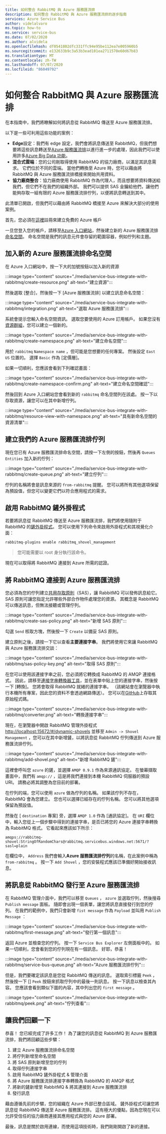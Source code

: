 ```yaml
---
title: 如何整合 RabbitMQ 與 Azure 服務匯流排
description: 如何整合 RabbitMQ 與 Azure 服務匯流排的逐步指南
services: Azure Service Bus
author: videlalvaro
ms.topic: how-to
ms.service: service-bus
ms.date: 07/02/2020
ms.author: alvidela
ms.openlocfilehash: df0541802dfc331ffc94e95be112ea7e005960b5
ms.sourcegitcommit: e132633b9c3a53b3ead101ea2711570e60d67b83
ms.translationtype: MT
ms.contentlocale: zh-TW
ms.lasthandoff: 07/07/2020
ms.locfileid: "86049792"
---
```

# <a name="how-to-integrate-rabbitmq-with-azure-service-bus"></a>如何整合 RabbitMQ 與 Azure 服務匯流排

在本指南中，我們將瞭解如何將訊息從 RabbitMQ 傳送至 Azure 服務匯流排。

以下是一些可利用這些功能的案例：

- **Edge**設定：我們有 edge 設定，我們會將訊息傳送至 RabbitMQ，但我們想要將這些訊息轉送至[Azure 服務匯流排](https://docs.microsoft.com/azure/service-bus-messaging/service-bus-messaging-overview)以進行進一步的處理，因此我們可以使用許多[Azure Big Data 功能](https://docs.microsoft.com/azure/architecture/guide/architecture-styles/big-data)。
- **混合式雲端**：您的公司剛取得使用 RabbitMQ 的協力廠商，以滿足其訊息需求。 它們位於不同的雲端。 當他們轉換至 Azure 時，您可以藉由將 RabbitMQ 與 Azure 服務匯流排橋接來開始共用資料。
- **協力廠商整合**：協力廠商使用 RabbitMQ 作為代理人，而且想要將資料傳送給我們，但它們不在我們的組織外部。 我們可以提供 SAS 金鑰給他們，讓他們能夠存取一組有限的 Azure 服務匯流排佇列，以便將訊息轉送到其中。

此清單已開啟，但我們可以藉由將 RabbitMQ 橋接至 Azure 來解決大部分的使用案例。

首先，您必須在[這裡](https://azure.microsoft.com/free/)註冊來建立免費的 Azure 帳戶

一旦您登入您的帳戶，請移至[Azure 入口網站](https://portal.azure.com/)，然後建立新的 Azure 服務匯流排[命名空間](https://docs.microsoft.com/azure/service-bus-messaging/service-bus-create-namespace-portal)。 命名空間是我們的訊息元件會存留的範圍容器，例如佇列和主題。

## <a name="adding-a-new-azure-service-bus-namespace"></a>加入新的 Azure 服務匯流排命名空間

在 Azure 入口網站中，按一下大的加號按鈕以加入新的資源

:::image type="content" source="./media/service-bus-integrate-with-rabbitmq/create-resource.png" alt-text="建立資源":::

然後選取 [整合]，然後按一下 [Azure 服務匯流排] 以建立訊息命名空間：

:::image type="content" source="./media/service-bus-integrate-with-rabbitmq/integration.png" alt-text="選取 Azure 服務匯流排":::

系統會提示您輸入命名空間資訊。 選取您要使用的 Azure 訂用帳戶。 如果您沒有[資源群組](https://docs.microsoft.com/azure/azure-resource-manager/management/manage-resource-groups-portal)，您可以建立一個新的。

:::image type="content" source="./media/service-bus-integrate-with-rabbitmq/create-namespace.png" alt-text="建立命名空間":::

用於 `rabbitmq` `Namespace name` ，但可能是您想要的任何專案。 然後設定 `East US` 位置的。 選擇 `Basic` 作為 [定價層]。

如果一切順利，您應該會看到下列確認畫面：

:::image type="content" source="./media/service-bus-integrate-with-rabbitmq/create-namespace-confirm.png" alt-text="建立命名空間確認":::

然後回到 Azure 入口網站您會看到新的 `rabbitmq` 命名空間列在該處。 按一下以存取資源，讓您可以在其中新增佇列。

:::image type="content" source="./media/service-bus-integrate-with-rabbitmq/resource-view-with-namespace.png" alt-text="具有新命名空間的資源清單":::

## <a name="creating-our-azure-service-bus-queue"></a>建立我們的 Azure 服務匯流排佇列

現在您已有 Azure 服務匯流排命名空間，請按一下左側的按鈕，然後再 `Queues` `Entities` 加入新的佇列：

:::image type="content" source="./media/service-bus-integrate-with-rabbitmq/create-queue.png" alt-text="建立佇列":::

佇列的名稱將會是訊息來源的 `from-rabbitmq` 提醒。 您可以將所有其他選項保留為預設值，但您可以變更它們以符合應用程式的需求。

## <a name="enabling-the-rabbitmq-shovel-plugin"></a>啟用 RabbitMQ 鏟外掛程式

若要將訊息從 RabbitMQ 傳送至 Azure 服務匯流排，我們將使用隨附于 RabbitMQ 的[鏟外掛程式](https://www.rabbitmq.com/shovel.html)。 您可以使用下列命令來啟用外掛程式和其視覺化介面：

```bash
rabbitmq-plugins enable rabbitmq_shovel_management
```

>您可能需要以 root 身分執行該命令。

現在可以取得將 RabbitMQ 連接到 Azure 所需的認證。

## <a name="connecting-rabbitmq-to-azure-service-bus"></a>將 RabbitMQ 連接到 Azure 服務匯流排

您必須為您的佇列建立[共用存取原則](https://docs.microsoft.com/azure/storage/common/storage-sas-overview)（SAS），讓 RabbitMQ 可以發佈訊息給它。 SAS 原則可讓您指定允許哪些外部合作物件處理您的資源。 其概念是 RabbitMQ 可以傳送訊息，但無法接聽或管理佇列。

:::image type="content" source="./media/service-bus-integrate-with-rabbitmq/create-sas-policy.png" alt-text="新增 SAS 原則":::

勾選 `Send` 核取方塊，然後按一下 `Create` 以備妥 SAS 原則。

建立原則之後，請按一下它以查看**主要連接字串**。 我們將使用它來讓 RabbitMQ 與 Azure 服務匯流排交談：

:::image type="content" source="./media/service-bus-integrate-with-rabbitmq/sas-policy-key.png" alt-text="取得 SAS 原則":::

在您可以使用該連接字串之前，您必須將它轉換成 RabbitMQ 的 AMQP 連接格式。 因此，請移至[連接字串轉換器工具](https://red-mushroom-0f7446a0f.azurestaticapps.net/)，並在表單中貼上您的連接字串，然後按一下 [轉換]。 您將會取得 RabbitMQ 就緒的連接字串。 （該網站會在瀏覽器中執行本機所有專案，因此您的資料不會透過網路傳送）。 您可以在[GitHub](https://github.com/videlalvaro/connstring_to_amqp)上存取其原始程式碼。

:::image type="content" source="./media/service-bus-integrate-with-rabbitmq/converter.png" alt-text="轉換連接字串":::

現在，在瀏覽器中開啟 RabbitMQ 管理外掛程式 [http://localhost:15672/#/dynamic-shovels](http://localhost:15672/#/dynamic-shovels) 並移至 `Admin -> Shovel Management` ，您可以在其中新增鏟，以將訊息從 RabbitMQ 佇列傳送到 Azure 服務匯流排佇列。

:::image type="content" source="./media/service-bus-integrate-with-rabbitmq/add-shovel.png" alt-text="新增 RabbitMQ 鏟":::

這裡會呼叫您 `azure` 的鏟，並選擇 `AMQP 0.9.1` 作為來源通訊協定。 在螢幕擷取畫面中，我們有 `amqp://` ，這是將我們連接到本機 RabbitMQ 伺服器的預設 URI。 請務必將其調整為您目前的部署。

在佇列的端，您可以使用 `azure` 做為佇列的名稱。 如果該佇列不存在，RabbitMQ 會為您建立。 您也可以選擇已經存在的佇列名稱。 您可以將其他選項保留為預設值。

然後在 [ `destination` 專案] 旁，選擇 `AMQP 1.0` 作為 [通訊協定]。 在 `URI` 欄位中，輸入您從上一個步驟中得到的連接字串，是否已將您的 Azure 連接字串轉換為 RabbitMQ 格式。 它看起來應該如下所示：

```
amqps://rabbitmq-shovel:StringOfRandomChars@rabbitmq.servicebus.windows.net:5671/?sasl=plain
```

在欄位中， `Address` 我們會輸入**Azure 服務匯流排佇列**的名稱，在此案例中稱為 `from-rabbitmq` 。 按一下 `Add Shovel` ，您的安裝程式應該已準備好開始接收訊息。

## <a name="publishing-messages-from-rabbitmq-to-azure-service-bus"></a>將訊息從 RabbitMQ 發行至 Azure 服務匯流排

在 RabbitMQ 管理介面中，我們可以移至 `Queues` ， `azure` 並選取佇列，然後搜尋 `Publish message` 面板。 隨即會出現一個表單，讓您將訊息直接發行到您的佇列。 在我們的範例中，我們只會新增 `fist message` 作為 `Payload` 並叫用 `Publish Message` ：

:::image type="content" source="./media/service-bus-integrate-with-rabbitmq/first-message.png" alt-text="發行第一個訊息":::

返回 Azure 並檢查您的佇列。 按一下 `Service Bus Explorer` 左側面板中的。 如果一切順利，您會看到您的佇列現在有一個訊息。 好耶，恭喜！

:::image type="content" source="./media/service-bus-integrate-with-rabbitmq/service-bus-queue.png" alt-text="Azure 服務匯流排佇列":::

但是，我們要確定該訊息是您從 RabbitMQ 傳送的訊息。 選取索引標籤 `Peek` ，然後按一下 [] `Peek` 按鈕來抓取佇列中的最後一則訊息。 按一下訊息以檢查其內容。 您應該會看到類似下圖的內容，其中列出您的 `first message` 。

:::image type="content" source="./media/service-bus-integrate-with-rabbitmq/peek.png" alt-text="佇列查看":::

## <a name="lets-recap"></a>讓我們回顧一下

恭喜！ 您已經完成了許多工作！ 為了讓您的訊息從 RabbitMQ 到 Azure 服務匯流排，我們將回顧這些步驟：

1. 建立 Azure 服務匯流排命名空間
2. 將佇列新增至命名空間
3. 將 SAS 原則新增至您的佇列
4. 取得佇列連接字串
5. 啟用 RabbitMQ 鏟外掛程式 & 管理介面
6. 將 Azure 服務匯流排連接字串轉換為 RabbitMQ 的 AMQP 格式
7. 將新的鏟新增至 RabbitMQ & 將其連接到 Azure 服務匯流排
8. 發行訊息

藉由遵循先前的步驟，您的組織在 Azure 外部已整合區域。 鏟外掛程式可讓您將訊息從 RabbitMQ 傳送至 Azure 服務匯流排。 這有極大的優點，因為您現在可以允許受信任的協力廠商連接其應用程式與您的 Azure 部署。

最後，訊息是關於啟用連線，而使用這項技術時，我們剛剛開啟了新的連接。